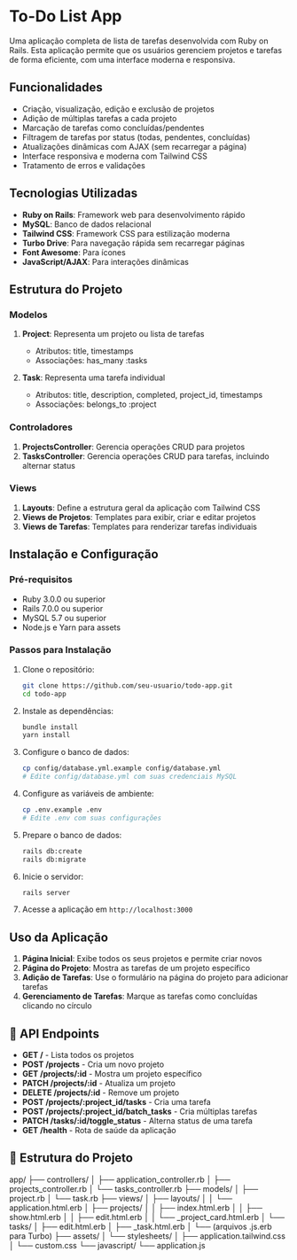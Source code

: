 # To-Do List App

Uma aplicação completa de lista de tarefas desenvolvida com Ruby on Rails. Esta aplicação permite que os usuários gerenciem projetos e tarefas de forma eficiente, com uma interface moderna e responsiva.

## Funcionalidades

- Criação, visualização, edição e exclusão de projetos
- Adição de múltiplas tarefas a cada projeto
- Marcação de tarefas como concluídas/pendentes
- Filtragem de tarefas por status (todas, pendentes, concluídas)
- Atualizações dinâmicas com AJAX (sem recarregar a página)
- Interface responsiva e moderna com Tailwind CSS
- Tratamento de erros e validações


## Tecnologias Utilizadas

- **Ruby on Rails**: Framework web para desenvolvimento rápido
- **MySQL**: Banco de dados relacional
- **Tailwind CSS**: Framework CSS para estilização moderna
- **Turbo Drive**: Para navegação rápida sem recarregar páginas
- **Font Awesome**: Para ícones
- **JavaScript/AJAX**: Para interações dinâmicas

## Estrutura do Projeto

### Modelos

1. **Project**: Representa um projeto ou lista de tarefas
   - Atributos: title, timestamps
   - Associações: has_many :tasks

2. **Task**: Representa uma tarefa individual
   - Atributos: title, description, completed, project_id, timestamps
   - Associações: belongs_to :project

### Controladores

1. **ProjectsController**: Gerencia operações CRUD para projetos
2. **TasksController**: Gerencia operações CRUD para tarefas, incluindo alternar status

### Views

1. **Layouts**: Define a estrutura geral da aplicação com Tailwind CSS
2. **Views de Projetos**: Templates para exibir, criar e editar projetos
3. **Views de Tarefas**: Templates para renderizar tarefas individuais

## Instalação e Configuração

### Pré-requisitos

- Ruby 3.0.0 ou superior
- Rails 7.0.0 ou superior
- MySQL 5.7 ou superior
- Node.js e Yarn para assets

### Passos para Instalação

1. Clone o repositório:
   ```bash
   git clone https://github.com/seu-usuario/todo-app.git
   cd todo-app
   ```

2. Instale as dependências:
   ```bash
   bundle install
   yarn install
   ```

3. Configure o banco de dados:
   ```bash
   cp config/database.yml.example config/database.yml
   # Edite config/database.yml com suas credenciais MySQL
   ```

4. Configure as variáveis de ambiente:
   ```bash
   cp .env.example .env
   # Edite .env com suas configurações
   ```

5. Prepare o banco de dados:
   ```bash
   rails db:create
   rails db:migrate
   ```

6. Inicie o servidor:
   ```bash
   rails server
   ```

7. Acesse a aplicação em `http://localhost:3000`

## Uso da Aplicação

1. **Página Inicial**: Exibe todos os seus projetos e permite criar novos
2. **Página do Projeto**: Mostra as tarefas de um projeto específico
3. **Adição de Tarefas**: Use o formulário na página do projeto para adicionar tarefas
4. **Gerenciamento de Tarefas**: Marque as tarefas como concluídas clicando no círculo

## 📡 API Endpoints

- **GET /** - Lista todos os projetos
- **POST /projects** - Cria um novo projeto
- **GET /projects/:id** - Mostra um projeto específico
- **PATCH /projects/:id** - Atualiza um projeto
- **DELETE /projects/:id** - Remove um projeto
- **POST /projects/:project_id/tasks** - Cria uma tarefa
- **POST /projects/:project_id/batch_tasks** - Cria múltiplas tarefas
- **PATCH /tasks/:id/toggle_status** - Alterna status de uma tarefa
- **GET /health** - Rota de saúde da aplicação

## 📝 Estrutura do Projeto

app/
├── controllers/
│   ├── application_controller.rb
│   ├── projects_controller.rb
│   └── tasks_controller.rb
├── models/
│   ├── project.rb
│   └── task.rb
├── views/
│   ├── layouts/
│   │   └── application.html.erb
│   ├── projects/
│   │   ├── index.html.erb
│   │   ├── show.html.erb
│   │   ├── edit.html.erb
│   │   └── _project_card.html.erb
│   └── tasks/
│       ├── edit.html.erb
│       ├── _task.html.erb
│       └── (arquivos .js.erb para Turbo)
├── assets/
│   └── stylesheets/
│       ├── application.tailwind.css
│       └── custom.css
└── javascript/
    └── application.js